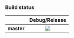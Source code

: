 ### Build status
|            |Debug/Release |
|:----------:|:----------------:|
|**master**  |<img src="https://pvlakshm.visualstudio.com/_apis/public/build/definitions/ae55aae1-0bb3-46e9-b251-2cee8844342b/58/badge"/>|
